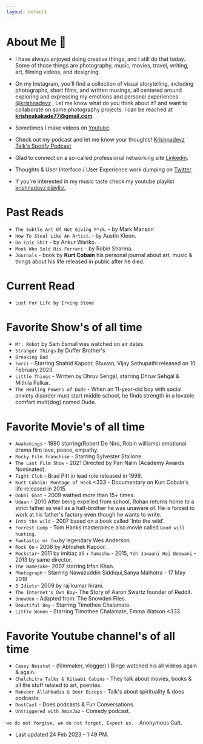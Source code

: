 ```yaml
---
layout: default
---
```


# About Me 📝

* I have always enjoyed doing creative things, and I still do that today. Some of those things are photography, music, movies, travel, writing, art, filming videos, and designing.

* On my Instagram, you'll find a collection of visual storytelling, including photographs, short films, and written musings, all centered around exploring and expressing my emotions and personal experiences. [@krishnadevz](https://www.instagram.com/krishnadevz/) , Let me know what do you think about it? and want to collaborate on some photography projects. I can be reached at **krishnakakade77@gmail.com**. 

* Sometimes I make videos on [Youtube](https://www.youtube.com/channel/UCTtvSf6G8KHpeh2i8t48PsQ).

* Check out my podcast and let me know your thoughts! [Krishnadevz Talk's Spotify Podcast](https://open.spotify.com/show/7G3FrrDdYnYRnzGghcwCyB)

* Glad to connect on a so-called professional networking site [Linkedin](https://www.linkedin.com/in/krishnakakade/).

* Thoughts & User Interface / User Experience work dumping on [Twitter](https://twitter.com/krishnadevz).

* If you're interested in my music taste check my youtube playlist [krishnadevz playlist](https://youtube.com/playlist?list=PLpgxnKQJjhelT86IP_4S-DNQWHNIpaxYo).

# Past Reads
* `The Subtle Art Of Not Giving F*ck`. - by Mark Manson
* `How To Steal Like An Artist`. - by Austin Kleon.
* `Do Epic Shit` - by Ankur Wariko.
* `Monk Who Sold His Ferrari` - by Robin Sharma.
* `Journals` - book by **Kurt Cobain** his personal journal about art, music & things about his life released in public after he died.
    
# Current Read

* `Lust For Life by Irving Stone`

# Favorite Show's of all time 
* `Mr. Robot` by Sam Esmail was watched on air dates.
* `Stranger Things` by Duffer Brother's
* `Breaking Bad`
* `Farzi` - Starring Shahid Kapoor, Bhuvan, Vijay Sethupathi released on 10 February 2023.
* `Little Things` - Written by Dhruv Sehgal, starring Dhruv Sehgal & Mithila Palkar.
* `The Healing Powers of Dude` - When an 11-year-old boy with social anxiety disorder must start middle school, he finds strength in a lovable comfort mutt(dog) named Dude.
# Favorite Movie's of all time 
* `Awakenings` - 1990 starring(Robert De Niro, Robin williams) emotional drama flim love, peace, empathy. 
* `Rocky Film franchise` - Starring Sylvester Stallone.
* `The Last Film Show` - 2021 Directed by Pan Nalin (Academy Awards Nominated).
* `Fight Club` - Brad Pitt in lead role released in 1999.
* `Kurt Cobain: Montage of Heck` <333 - Documentary on Kurt Cobain's life released in 2015. 
* `Dobhi Ghat` - 2009 wathed more than 15+ times.
* `Udaan` - 2010 After being expelled from school, Rohan returns home to a strict father as well as a half-brother he was unaware of. He is forced to work at his father's factory even though he wants to write.
* `Into the wild` - 2007 based on a book called 'Into the wild'.
* `Forrest Gump` - Tom Hanks masterpiece also movie called `Good will hunting`.
* `Fantastic mr fox`by legendary Wes Anderson.
* `Rock On` - 2008 by Abhishek Kapoor.
* `Rockstar`- 2011 by imitiaz ali + `Tamasha` - 2015, `Yeh Jawaani Hai Deewani` - 2013 by same director. 
* `The Namesake`- 2007 starring Irfan Khan.
* `Photograph` - Starring Nawazuddin Siddiqui,Sanya Malhotra - 17 May 2019 
* `3 Idiots`- 2009 by raj kumar hirani. 
* `The Internet's Own Boy`- The Story of Aaron Swartz founder of Reddit.
* `Snowden` - Adapted from: The Snowden Files.
* `Beautiful Boy` - Starring Timothee Chalamate.
* `Little Women` - Starring Timothee Chalamate, Emma Watson <333. 

# Favorite Youtube channel's of all time 
* `Casey Neistat` - (filmmaker, vlogger) I Binge watched his all videos again & again.
* `Chalchitra Talks & Kitaabi Cabins` - They talk about movies, books & all the stuff related to art, poetries.
* `Ranveer Allahbadia & Beer Biceps` - Talk's about spirituality & does podcasts.
* `DostCast` - Does podcasts & Fun Conversations.
* `Untriggered with AminJaz` - Comedy podcast.

`we do not forgive, we do not forget, Expect us.` - Anonymous Cult.

* Last updated 24 Feb 2023 - 1:49 PM. 

